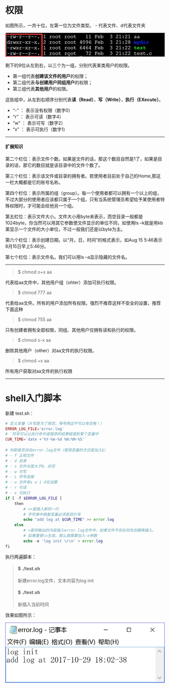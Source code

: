 # 权限

如图所示，一共十位，左第一位为文件类型。 - 代表文件、d代表文件夹

![](/assets/12e21baa-77ac-4885-986b-75512319877cimport.png)

剩下的9位从左到右，以三个为一组，分别代表某类用户的权限。

* 第一组代表**创建该文件的用户**的权限；
* 第二组代表**与创建用户同组用户**的权限；
* 第三组代表**其他用户**的权限。

这些组中，从左到右顺序分别代表**读（Read）**，**写（Write）**，**执行（EXecute）**。

* “-” ： 表示没有权限（数字0）
* “r” ： 表示可读（数字4）
* “w” ： 表示可写（数字2）
* “x” ： 表示可执行（数字1）

---

#### 扩展知识

第二个栏位：表示文件个数。如果是文件的话，那这个数目自然是1了，如果是目录的话，那它的数目就是该目录中的文件个数了。

第三个栏位：表示该文件或目录的拥有者。若使用者目前处于自己的Home,那这一栏大概都是它的账号名称。

第四个栏位：表示所属的组（group）。每一个使用者都可以拥有一个以上的组，不过大部分的使用者应该都只属于一个组，只有当系统管理员希望给予某使用者特殊权限时，才可能会给他另一个组。

第五栏位：表示文件大小。文件大小用byte来表示，而空目录一般都是1024byte，你当然可以用其它参数使文件显示的单位不同，如使用ls –k就是用kb莱显示一个文件的大小单位，不过一般我们还是以byte为主。

第六个栏位：表示创建日期。以“月，日，时间”的格式表示，如Aug 15 5:46表示8月15日早上5:46分。

第七个栏位：表示文件名。我们可以用ls –a显示隐藏的文件名。

---

> $ chmod o+x aa

代表给aa文件中，其他用户组（ohter）添加可执行权限。

> $ chmod 777 aa

代表给aa文件。所有的用户添加所有权限。强烈不推荐这样不安全的设置，推荐下面这种

> $ chmod 755 aa

只有创建者拥有全部权限，同组、其他用户仅拥有读和执行的权限。

> $ chmod o-x aa

删除其他用户（other）对aa文件的执行权限。

> $ chmod +x aa

所有用户获取对aa文件的执行权限

---

# shell入门脚本

新建 test.sh：

```php
# 定义变量（大写是为了规范，等号两边不可以有空格！）
ERROR_LOG_FILE='error.log'
# `符号可以让执行命令或程序的结果赋值到某个变量中
CUR_TIME=`date +'%Y-%m-%d %H:%M-%S'`

# 判断是否存在error.log文件（使用变量的方式是加入$）
# - f 正规文件
# - d 目录
# - s 文件长度大于0、非空
# - w 可写
# - L 符号连接
# - u 文件有s u i d位设置
# - r 可读
# - x 可执行
if [ -f $ERROR_LOG_FILE ]
    then
        # >>是插入新的一行
        # 字符串中嵌套变量必须是双引号
        echo "add log at $CUR_TIME" >> error.log
    else
        # >是将输出的内容插入error.log文件中，如果文件不存在则先创建再插入。
        # 如果要使\n生效。那么就需要加入-e参数
        echo -e 'log init \r\n' > error.log
fi
```

执行两遍脚本：

> #### **$ ./test.sh**
>
> 新建error.log文件，文本内容为log init
>
> #### **$ ./test.sh**
>
> 新插入当前时间

效果如图所示：

![](/assets/啊撒大声地2123123123import.png)

